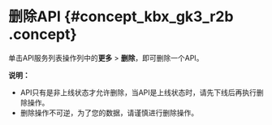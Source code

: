 # 删除API {#concept_kbx_gk3_r2b .concept}

单击API服务列表操作列中的**更多** \> **删除**，即可删除一个API。

**说明：** 

-   API只有是非上线状态才允许删除，当API是上线状态时，请先下线后再执行删除操作。
-   删除操作不可逆，为了您的数据，请谨慎进行删除操作。


